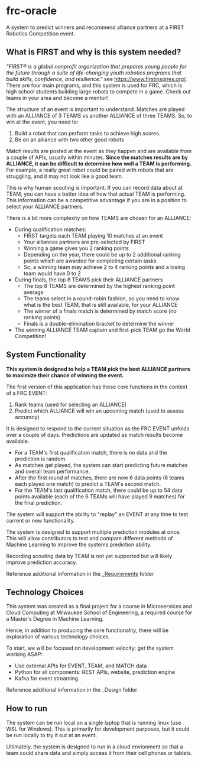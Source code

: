 # frc-oracle
A system to predict winners and recommend alliance partners at a FIRST Robotics Competition event.

## What is FIRST and why is this system needed?
_"FIRST® is a global nonprofit organization that prepares young people for the future through a suite of life-changing youth robotics programs that build skills, confidence, and resilience."_ see https://www.firstinspires.org/.  There are four main programs, and this system is used for FRC, which is high school students building large robots to compete in a game.  Check out teams in your area and become a mentor!

The structure of an event is important to understand.  Matches are played with an ALLIANCE of 3 TEAMS vs another ALLIANCE of three TEAMS.  So, to win at the event, you need to:

1. Build a robot that can perform tasks to achieve high scores.
2. Be on an alliance with two other good robots

Match results are posted at the event as they happen and are available from a couple of APIs, usually within minutes. **Since the matches results are by ALLIANCE, it can be difficult to determine how well a TEAM is performing.**  For example, a really great robot could be paired with robots that are struggling, and it may not look like a good team.  

This is why human scouting is important.  If you can record data about at TEAM, you can have a better idea of how that actual TEAM is performing.  This information can be a competitive advantage if you are in a position to select your ALLIANCE partners.

There is a bit more complexity on how TEAMS are chosen for an ALLIANCE:
* During qualification matches:
    * FIRST targets each TEAM playing 10 matches at an event
    * Your alliances partners are pre-selected by FIRST
    * Winning a game gives you 2 ranking points
    * Depending on the year, there could be up to 2 additional ranking points which are awarded for completing certain tasks
    * So, a winning team may achieve 2 to 4 ranking points and a losing team would have 0 to 2
* During finals, the top 8 TEAMS pick their ALLIANCE partners
    * The top 8 TEAMS are determined by the highest ranking point average
    * The teams select in a round-robin fashion, so you need to know what is the best TEAM, that is still available, for your ALLIANCE
    * The winner of a finals match is determined by match score (no ranking points)
    * Finals is a double-elimination bracket to determine the winner
* The winning ALLIANCE TEAM captain and first-pick TEAM go the World Competition!

 

## System Functionality
**This system is designed to help a TEAM pick the best ALLIANCE partners to maximize their chance of winning the event.**

The first version of this application has these core functions in the context of a FRC EVENT:

1. Rank teams (used for selecting an ALLIANCE)
2. Predict which ALLIANCE will win an upcoming match (used to assess accuracy)

It is designed to respond to the current situation as the FRC EVENT unfolds over a couple of days.  Predictions are updated as match results become available.  
* For a TEAM's first qualification match, there is no data and the prediction is random.  
* As matches get played, the system can start predicting future matches and overall team performance.  
* After the first round of matches, there are now 6 data points (6 teams each played one match) to predict a TEAM's second match.
* For the TEAM's last qualification match, there could be up to 54 data points available (each of the 6 TEAMs will have played 9 matches) for the final prediction.

The system will support the ability to "replay" an EVENT at any time to test current or new functionality.

The system is designed to support multiple prediction modules at once.  This will allow contributors to test and compare different methods of Machine Learning to improve the systems prediction ability.

Recording scouting data by TEAM is not yet supported but will likely improve prediction accuracy.

Reference additional information in the [_Requirements](./_REQUIREMENTS/README.md)  folder

## Technology Choices
This system was created as a final project for a course in Microservices and Cloud Computing at Milwaukee School of Engineering, a required course for a Master's Degree in Machine Learning.

Hence, in addition to producing the core functionality, there will be exploration of various technology choices.  

To start, we will be focused on development velocity: get the system working ASAP:
* Use external APIs for EVENT, TEAM, and MATCH data 
* Python for all components: REST APIs, website, prediction engine
* Kafka for event streaming

Reference additional information in the _Design folder

## How to run
The system can be run local on a single laptop that is running linux (use WSL for Windows).  This is primarily for development purposes, but it could be run locally to try it out at an event.  

Ultimately, the system is designed to run in a cloud envionment so that a team could share data and simply access it from their cell phones or tablets.